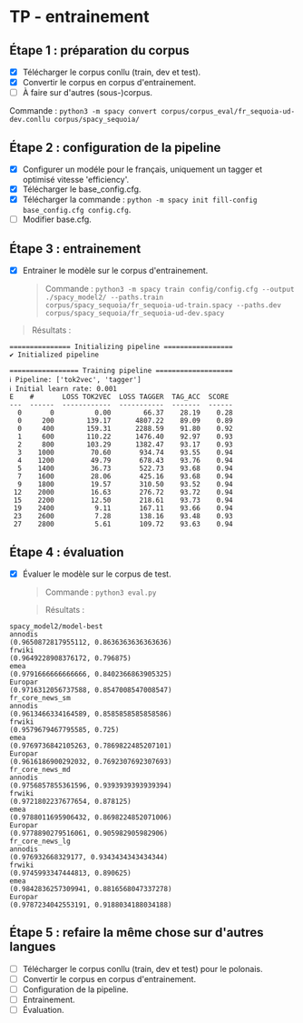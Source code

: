 # TP - entrainement

## Étape 1 : préparation du corpus

- [x] Télécharger le corpus conllu (train, dev et test).
- [x] Convertir le corpus en corpus d'entrainement.
- [ ] À faire sur d'autres (sous-)corpus.

Commande : `python3 -m spacy convert corpus/corpus_eval/fr_sequoia-ud-dev.conllu corpus/spacy_sequoia/`

## Étape 2 : configuration de la pipeline

- [x] Configurer un modéle pour le français, uniquement un tagger et optimisé vitesse 'efficiency'.
- [x] Télécharger le base_config.cfg.
- [x] Télécharger la commande : `python -m spacy init fill-config base_config.cfg config.cfg`.
- [ ] Modifier base.cfg.

## Étape 3 : entrainement

- [x] Entrainer le modèle sur le corpus d'entrainement.

  > Commande : `python3 -m spacy train config/config.cfg --output ./spacy_model2/ --paths.train corpus/spacy_sequoia/fr_sequoia-ud-train.spacy --paths.dev corpus/spacy_sequoia/fr_sequoia-ud-dev.spacy`

> Résultats :

```
=============== Initializing pipeline =================
✔ Initialized pipeline

================= Training pipeline ===================
ℹ Pipeline: ['tok2vec', 'tagger']
ℹ Initial learn rate: 0.001
E    #       LOSS TOK2VEC  LOSS TAGGER  TAG_ACC  SCORE
---  ------  ------------  -----------  -------  ------
  0       0          0.00        66.37    28.19    0.28
  0     200        139.17      4807.22    89.09    0.89
  0     400        159.31      2288.59    91.80    0.92
  1     600        110.22      1476.40    92.97    0.93
  2     800        103.29      1382.47    93.17    0.93
  3    1000         70.60       934.74    93.55    0.94
  4    1200         49.79       678.43    93.76    0.94
  5    1400         36.73       522.73    93.68    0.94
  7    1600         28.06       425.16    93.68    0.94
  9    1800         19.57       310.50    93.52    0.94
 12    2000         16.63       276.72    93.72    0.94
 15    2200         12.50       218.61    93.73    0.94
 19    2400          9.11       167.11    93.66    0.94
 23    2600          7.28       138.16    93.48    0.93
 27    2800          5.61       109.72    93.63    0.94
```

## Étape 4 : évaluation

- [x] Évaluer le modèle sur le corpus de test.

  > Commande : `python3 eval.py`

  > Résultats :

```
spacy_model2/model-best
annodis
(0.9650872817955112, 0.8636363636363636)
frwiki
(0.9649228908376172, 0.796875)
emea
(0.9791666666666666, 0.8402366863905325)
Europar
(0.9716312056737588, 0.8547008547008547)
fr_core_news_sm
annodis
(0.9613466334164589, 0.8585858585858586)
frwiki
(0.9579679467795585, 0.725)
emea
(0.9769736842105263, 0.7869822485207101)
Europar
(0.9616186900292032, 0.7692307692307693)
fr_core_news_md
annodis
(0.9756857855361596, 0.9393939393939394)
frwiki
(0.9721802237677654, 0.878125)
emea
(0.9788011695906432, 0.8698224852071006)
Europar
(0.9778890279516061, 0.905982905982906)
fr_core_news_lg
annodis
(0.976932668329177, 0.9343434343434344)
frwiki
(0.9745993347444813, 0.890625)
emea
(0.9842836257309941, 0.8816568047337278)
Europar
(0.9787234042553191, 0.9188034188034188)
```

## Étape 5 : refaire la même chose sur d'autres langues

- [ ] Télécharger le corpus conllu (train, dev et test) pour le polonais.
- [ ] Convertir le corpus en corpus d'entrainement.
- [ ] Configuration de la pipeline.
- [ ] Entrainement.
- [ ] Évaluation.
